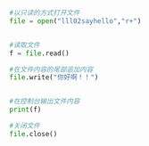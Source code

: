 
<BlogInfo id="727" title="3.写入文件" author="白日梦想猿" pv=0 read_times=0 pre_cost_time="0分7秒" category="文件" tag_list="['文件']" create_time="2020.03.18 17:50:37" update_time="2020.03.19 08:14:19" />

```python
#以只读的方式打开文件
file = open("lll02sayhello","r+")


#读取文件
f = file.read()

#在文件内容的尾部追加内容
file.write("你好啊！！")


#在控制台输出文件内容
print(f)

#关闭文件
file.close()
```
